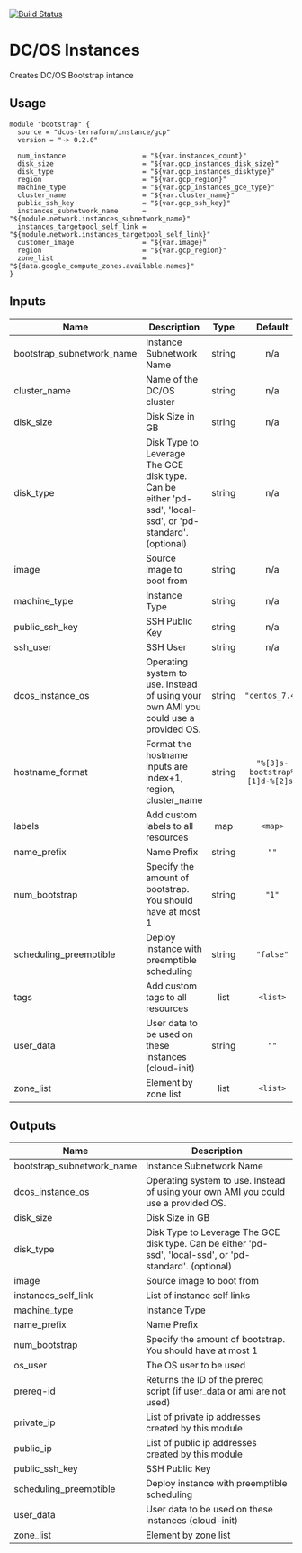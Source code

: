 [![Build Status](https://jenkins-terraform.mesosphere.com/service/dcos-terraform-jenkins/job/dcos-terraform/job/terraform-gcp-bootstrap/job/master/badge/icon)](https://jenkins-terraform.mesosphere.com/service/dcos-terraform-jenkins/job/dcos-terraform/job/terraform-gcp-bootstrap/job/master/)
# DC/OS Instances

Creates DC/OS Bootstrap intance

## Usage

```hcl
module "bootstrap" {
  source = "dcos-terraform/instance/gcp"
  version = "~> 0.2.0"

  num_instance                   = "${var.instances_count}"
  disk_size                      = "${var.gcp_instances_disk_size}"
  disk_type                      = "${var.gcp_instances_disktype}"
  region                         = "${var.gcp_region}"
  machine_type                   = "${var.gcp_instances_gce_type}"
  cluster_name                   = "${var.cluster_name}"
  public_ssh_key                 = "${var.gcp_ssh_key}"
  instances_subnetwork_name      = "${module.network.instances_subnetwork_name}"
  instances_targetpool_self_link = "${module.network.instances_targetpool_self_link}"
  customer_image                 = "${var.image}"
  region                         = "${var.gcp_region}"
  zone_list                      = "${data.google_compute_zones.available.names}"
}
```

## Inputs

| Name | Description | Type | Default | Required |
|------|-------------|:----:|:-----:|:-----:|
| bootstrap\_subnetwork\_name | Instance Subnetwork Name | string | n/a | yes |
| cluster\_name | Name of the DC/OS cluster | string | n/a | yes |
| disk\_size | Disk Size in GB | string | n/a | yes |
| disk\_type | Disk Type to Leverage The GCE disk type. Can be either 'pd-ssd', 'local-ssd', or 'pd-standard'. (optional) | string | n/a | yes |
| image | Source image to boot from | string | n/a | yes |
| machine\_type | Instance Type | string | n/a | yes |
| public\_ssh\_key | SSH Public Key | string | n/a | yes |
| ssh\_user | SSH User | string | n/a | yes |
| dcos\_instance\_os | Operating system to use. Instead of using your own AMI you could use a provided OS. | string | `"centos_7.4"` | no |
| hostname\_format | Format the hostname inputs are index+1, region, cluster_name | string | `"%[3]s-bootstrap%[1]d-%[2]s"` | no |
| labels | Add custom labels to all resources | map | `<map>` | no |
| name\_prefix | Name Prefix | string | `""` | no |
| num\_bootstrap | Specify the amount of bootstrap. You should have at most 1 | string | `"1"` | no |
| scheduling\_preemptible | Deploy instance with preemptible scheduling | string | `"false"` | no |
| tags | Add custom tags to all resources | list | `<list>` | no |
| user\_data | User data to be used on these instances (cloud-init) | string | `""` | no |
| zone\_list | Element by zone list | list | `<list>` | no |

## Outputs

| Name | Description |
|------|-------------|
| bootstrap\_subnetwork\_name | Instance Subnetwork Name |
| dcos\_instance\_os | Operating system to use. Instead of using your own AMI you could use a provided OS. |
| disk\_size | Disk Size in GB |
| disk\_type | Disk Type to Leverage The GCE disk type. Can be either 'pd-ssd', 'local-ssd', or 'pd-standard'. (optional) |
| image | Source image to boot from |
| instances\_self\_link | List of instance self links |
| machine\_type | Instance Type |
| name\_prefix | Name Prefix |
| num\_bootstrap | Specify the amount of bootstrap. You should have at most 1 |
| os\_user | The OS user to be used |
| prereq-id | Returns the ID of the prereq script (if user_data or ami are not used) |
| private\_ip | List of private ip addresses created by this module |
| public\_ip | List of public ip addresses created by this module |
| public\_ssh\_key | SSH Public Key |
| scheduling\_preemptible | Deploy instance with preemptible scheduling |
| user\_data | User data to be used on these instances (cloud-init) |
| zone\_list | Element by zone list |

